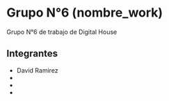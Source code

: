 # Grupo N°6 (nombre_work)

Grupo N°6 de trabajo de Digital House


## Integrantes

 - David Ramirez
 - 
 - 
 -
